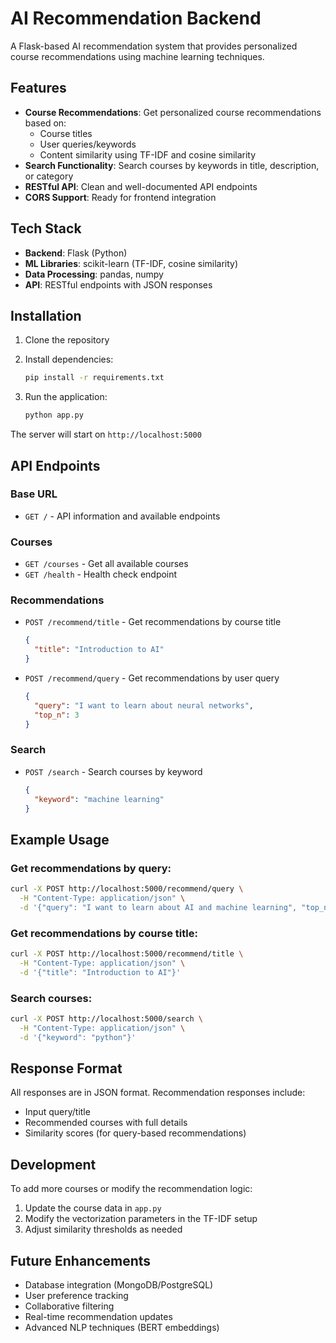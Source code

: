 # AI Recommendation Backend

A Flask-based AI recommendation system that provides personalized course recommendations using machine learning techniques.

## Features

- **Course Recommendations**: Get personalized course recommendations based on:
  - Course titles
  - User queries/keywords
  - Content similarity using TF-IDF and cosine similarity
- **Search Functionality**: Search courses by keywords in title, description, or category
- **RESTful API**: Clean and well-documented API endpoints
- **CORS Support**: Ready for frontend integration

## Tech Stack

- **Backend**: Flask (Python)
- **ML Libraries**: scikit-learn (TF-IDF, cosine similarity)
- **Data Processing**: pandas, numpy
- **API**: RESTful endpoints with JSON responses

## Installation

1. Clone the repository
2. Install dependencies:
   ```bash
   pip install -r requirements.txt
   ```

3. Run the application:
   ```bash
   python app.py
   ```

The server will start on `http://localhost:5000`

## API Endpoints

### Base URL
- `GET /` - API information and available endpoints

### Courses
- `GET /courses` - Get all available courses
- `GET /health` - Health check endpoint

### Recommendations
- `POST /recommend/title` - Get recommendations by course title
  ```json
  {
    "title": "Introduction to AI"
  }
  ```

- `POST /recommend/query` - Get recommendations by user query
  ```json
  {
    "query": "I want to learn about neural networks",
    "top_n": 3
  }
  ```

### Search
- `POST /search` - Search courses by keyword
  ```json
  {
    "keyword": "machine learning"
  }
  ```

## Example Usage

### Get recommendations by query:
```bash
curl -X POST http://localhost:5000/recommend/query \
  -H "Content-Type: application/json" \
  -d '{"query": "I want to learn about AI and machine learning", "top_n": 3}'
```

### Get recommendations by course title:
```bash
curl -X POST http://localhost:5000/recommend/title \
  -H "Content-Type: application/json" \
  -d '{"title": "Introduction to AI"}'
```

### Search courses:
```bash
curl -X POST http://localhost:5000/search \
  -H "Content-Type: application/json" \
  -d '{"keyword": "python"}'
```

## Response Format

All responses are in JSON format. Recommendation responses include:
- Input query/title
- Recommended courses with full details
- Similarity scores (for query-based recommendations)

## Development

To add more courses or modify the recommendation logic:
1. Update the course data in `app.py`
2. Modify the vectorization parameters in the TF-IDF setup
3. Adjust similarity thresholds as needed

## Future Enhancements

- Database integration (MongoDB/PostgreSQL)
- User preference tracking
- Collaborative filtering
- Real-time recommendation updates
- Advanced NLP techniques (BERT embeddings)

